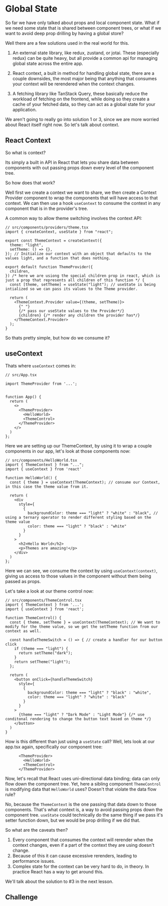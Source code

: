 # Global State

So far we have only talked about props and local component state. What if we need some state that is shared between component trees, or what if we want to avoid deep prop drilling by having a global store?

Well there are a few solutions used in the real world for this.

1. An external state library, like redux, zustand, or jotai. These (especially redux) can be quite heavy, but all provide a common api for managing global state across the entire app.

1. React context, a built in method for handling global state, there are a couple downsides, the most major being that anything that consumes your context will be rerendered when the context changes.

1. A fetching library like TanStack Query, these basically reduce the workload of fetching on the frontend, while doing so they create a cache of your fetched data, so they can act as a global state for your application.

We aren't going to really go into solution 1 or 3, since we are more worried about React itself right now. So let's talk about context.

## React Context

So what is context?

Its simply a built in API in React that lets you share data between components with out passing props down every level of the component tree.

So how does that work?

Well first we create a context we want to share, we then create a Context Provider component to wrap the components that will have access to that context. We can then use a hook `useContext` to consume the context in any component that is in the provider's tree.

A common way to allow theme switching involves the context API:

```tsx
// src/components/providers/theme.tsx
import { createContext, useState } from "react";

export const ThemeContext = createContext({
  theme: "light",
  setTheme: () => {},
}); // Initialize our context with an object that defaults to the values light, and a function that does nothing.

export default function ThemeProvider({
  children,
}) /* here we are usiong the special children prop in react, which is just a prop that represents all children of this function */ {
  const [theme, setTheme] = useState("light"); // useState is being intialized so we can pass its values to the Theme provider.

  return (
    <ThemeContext.Provider value={(theme, setTheme)}>
      {" "}
      {/* pass our useState values to the Provider*/}
      {children} {/* render any children the provider has*/}
    </ThemeContext.Provider>
  );
}
```

So thats pretty simple, but how do we consume it?

## useContext

Thats where `useContext` comes in:

```TSX
// src/App.tsx

import ThemeProvider from '...';


function App() {
  return (
    <>
      <ThemeProvider>
        <HelloWorld>
        <ThemeControl>
      </ThemeProvider>
    </>
  )
};
```

Here we are setting up our ThemeContext, by using it to wrap a couple components in our app, let's look at those components now:

```TSX
// src/components/HelloWorld.tsx
import { ThemeContext } from "...";
import { useContext } from 'react'

function HelloWorld() {
  const { theme } = useContext(ThemeContext); // consume our Context, in this case the theme value from it.

  return (
    <div
      style={
        {
          backgroundColor: theme === "light" ? "white" : "black", // using a ternary operator to render different styling based on the theme value
          color: theme === "light" ? "black" : "white"
        }
      }
    >
      <h2>Hello World</h2>
      <p>Themes are amazing!</p>
    </div>
  )
};
```

Here we can see, we consume the context by using `useContext(context)`, giving us access to those values in the component without them being passed as props.

Let's take a look at our theme control now:

```TSX
// src/components/ThemeControl.tsx
import { ThemeContext } from '...';
import { useContext } from 'react';

function ThemeControl() {
  const { theme, setTheme } = useContext(ThemeContext); // We want to modify for the theme value, so we get the setTheme function from our context as well.

  const handleThemeSwitch = () => { // create a handler for our button click
    if (theme === "light") {
      return setTheme("dark");
    }
    return setTheme("light");
  };

  return (
    <button onClick={handleThemeSwitch}
      style={
        {
          backgroundColor: theme === "light" ? "black" : "white",
          color: theme === "light" ? "white" : "black"
        }
      }
    >
      {theme === "light" ? "Dark Mode" : "Light Mode"} {/* use conditonal rendering to change the button text based on theme */}
    </button>
  )
}
```

How is this different than just using a `useState` call? Well, lets look at our app.tsx again, specifically our component tree:

```TSX
      <ThemeProvider>
        <HelloWorld>
        <ThemeControl>
      </ThemeProvider>
```

Now, let's recall that React uses uni-directional data binding; data can only flow down the component tree. Yet, here a sibling component `ThemeControl` is modifying data that `HelloWorld` uses? Doesn't that violate the data flow rule?

No, because the `ThemeContext` is the one passing that data down to those components. That's what context is, a way to avoid passing props down the component tree. `useState` could technically do the same thing if we pass it's setter function down, but we would be prop drilling if we did that.

So what are the caveats then?

1. Every component that consumes the context will rerender when the context changes, even if a part of the context they are using doesn't change.
1. Because of this it can cause excessive rerenders, leading to performance issues.
1. Complex state for the context can be very hard to do, in theory. In practice React has a way to get around this.

We'll talk about the solution to #3 in the next lesson.

## Challenge
